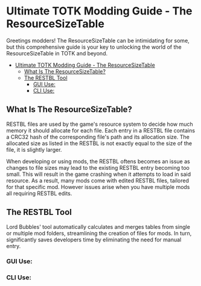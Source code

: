 # Ultimate TOTK Modding Guide - The ResourceSizeTable
  
Greetings modders! The ResourceSizeTable can be intimidating for some, but this comprehensive guide is your key to unlocking the world of the ResourceSizeTable in TOTK and beyond.
  
- [Ultimate TOTK Modding Guide - The ResourceSizeTable](#ultimate-totk-modding-guide---the-resourcesizetable)
  - [What Is The ResourceSizeTable?](#what-is-the-resourcesizetable)
  - [The RESTBL Tool](#the-restbl-tool)
    - [GUI Use:](#gui-use)
    - [CLI Use:](#cli-use)

## What Is The ResourceSizeTable?

RESTBL files are used by the game's resource system to decide how much memory it should allocate for each file. Each entry in a RESTBL file contains a CRC32 hash of the corresponding file's path and its allocation size. The allocated size as listed in the RESTBL is not exactly equal to the size of the file, it is slightly larger.

When developing or using mods, the RESTBL oftens becomes an issue as changes to file sizes may lead to the existing RESTBL entry becoming too small. This will result in the game crashing when it attempts to load in said resource. As a result, many mods come with edited RESTBL files, tailored for that specific mod. However issues arise when you have multiple mods all requiring RESTBL edits.
  
## The RESTBL Tool  
  
Lord Bubbles' tool automatically calculates and merges tables from single or multiple mod folders, streamlining the creation of files for mods. In turn, significantly saves developers time by eliminating the need for manual entry.

### GUI Use:  
  

  
### CLI Use:  
  

  